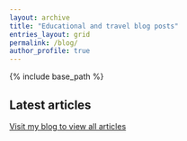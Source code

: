```yaml
---
layout: archive
title: "Educational and travel blog posts"
entries_layout: grid
permalink: /blog/
author_profile: true
---
```


{% include base_path %}

## Latest articles

<div id="retainable-rss-embed" 
data-rss="https://medium.com/feed/@kkrao, https://medium.com/feed/bicycletouring"
data-maxcols="3" 
data-layout="grid" 
data-poststyle="inline" 
data-readmore="Read the rest" 
data-buttonclass="btn btn-primary" 
data-offset="-100"></div>

<script src="https://www.retainable.io/assets/retainable/rss-embed/retainable-rss-embed.js"></script>

<a href="https://medium.com/@kkrao" target="_blank">Visit my blog to view all articles</a>

